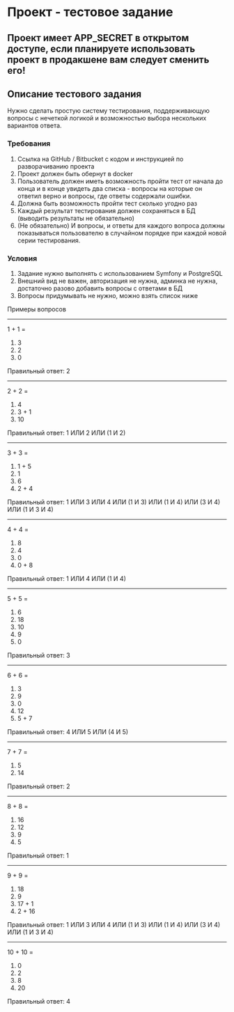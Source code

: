 # Проект - тестовое задание

## **Проект имеет APP_SECRET в открытом доступе, если планируете использовать проект в продакшене вам следует сменить его!**

## Описание тестового задания

Нужно сделать простую систему тестирования, поддерживающую вопросы с нечеткой логикой и возможностью выбора нескольких вариантов ответа.

### Требования

1. Cсылка на GitHub / Bitbucket с кодом и инструкцией по разворачиванию проекта
2. Проект должен быть обернут в docker
3. Пользователь должен иметь возможность пройти тест от начала до конца и в конце увидеть два списка - вопросы на которые он ответил верно и вопросы, где ответы содержали ошибки.
4. Должна быть возможность пройти тест сколько угодно раз
5. Каждый результат тестирования должен сохраняться в БД (выводить результаты не обязательно)
6. (Не обязательно) И вопросы, и ответы для каждого вопроса должны показываться пользователю в случайном порядке при каждой новой серии тестирования.

### Условия

1. Задание нужно выполнять с использованием Symfony и PostgreSQL
2. Внешний вид не важен, авторизация не нужна, админка не нужна, достаточно разово добавить вопросы с ответами в БД
3. Вопросы придумывать не нужно, можно взять список ниже

Примеры вопросов
________________


1 + 1 = 


1. 3
2. 2
3. 0


Правильный ответ: 2
________________




2 + 2 = 


1. 4
2. 3 + 1
3. 10


Правильный ответ: 1 ИЛИ 2 ИЛИ (1 И 2)
________________




3 + 3 = 


1. 1 + 5
2. 1
3. 6
4. 2 + 4


Правильный ответ: 1 ИЛИ 3 ИЛИ 4 ИЛИ (1 И 3) ИЛИ (1 И 4) ИЛИ (3 И 4) ИЛИ (1 И 3 И 4)
________________




4 + 4 = 


1. 8
2. 4
3. 0
4. 0 + 8


Правильный ответ: 1 ИЛИ 4 ИЛИ (1 И 4)
________________










5 + 5 = 


1. 6
2. 18
3. 10
4. 9
5. 0


Правильный ответ: 3
________________




6 + 6 = 


1. 3
2. 9
3. 0
4. 12
5. 5 + 7


Правильный ответ: 4 ИЛИ 5 ИЛИ (4 И 5)
________________




7 + 7 = 


1. 5
2. 14


Правильный ответ: 2
________________




8 + 8 = 


1. 16
2. 12
3. 9
4. 5


Правильный ответ: 1
________________












9 + 9 = 


1. 18
2. 9
3. 17 + 1
4. 2 + 16


Правильный ответ: 1 ИЛИ 3 ИЛИ 4 ИЛИ (1 И 3) ИЛИ (1 И 4) ИЛИ (3 И 4) ИЛИ (1 И 3 И 4)
________________




10 + 10 = 


1. 0
2. 2
3. 8
4. 20


Правильный ответ: 4